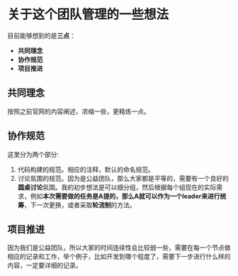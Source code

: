 # 关于这个团队管理的一些想法
目前能够想到的是**三点**：
* **共同理念**
* **协作规范**
* **项目推进**

## 共同理念
按照之前官网的内容阐述，浓缩一些，更精炼一点。
## 协作规范
这里分为两个部分:
1. 代码构建的规范。相应的注释，默认的命名规范。
2. 讨论氛围的规范。因为是公益团队，那么大家都是平等的，需要有一个良好的**圆桌讨论**氛围。我的初步想法是可以细分组，然后根据每个组现在的实际需求，例如**本次需要做的任务是A提的，那么A就可以作为一个leader来进行统筹**，下一次更换，或者采取**轮流制**的方法。
## 项目推进
因为我们是公益团队，所以大家的时间连续性会比较弱一些，需要在每一个节点做相应的记录和工作，举个例子，比如开发到哪个程度了，需要下一步进行什么样的内容，一定要详细的记录。
